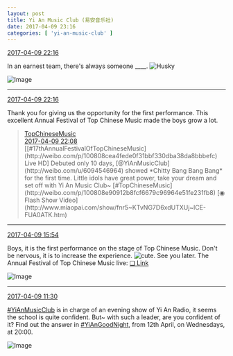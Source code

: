 ```yaml
---
layout: post
title: Yi An Music Club (易安音乐社)
date: 2017-04-09 23:16
categories: [ 'yi-an-music-club' ]
---
```


<div class="weibo-info">
  <a href="http://weibo.com/6094546964/EDKOLdJuk">2017-04-09 22:16</a>
</div>

In an earnest team, there's always someone ____. ![Husky](http://img.t.sinajs.cn/t4/appstyle/expression/ext/normal/74/moren_hashiqi_org.png)

<!-- more -->

![Image](http://wx3.sinaimg.cn/mw690/006Es64Agy1fegu2vnwczj31hc0zkh83.jpg)

---

<div class="weibo-info">
  <a href="http://weibo.com/6094546964/EDKOLdJuk">2017-04-09 22:16</a>
</div>

Thank you for giving us the opportunity for the first performance. This excellent Annual Festival of Top Chinese Music made the boys grow a lot.

> <div class="weibo-post-name">
>   <a href="http://weibo.com/yinyuefengyunbang">TopChineseMusic</a>
> </div>
> <div class="weibo-info">
>   <a href="http://weibo.com/1642605821/EDKLIFNqL">2017-04-09 22:08</a>
> </div>
> [[#17thAnnualFestivalOfTopChineseMusic](http://weibo.com/p/100808cea4fede0f31bbf330dba38da8bbbefc) Live HD] Debuted only 10 days, [@YiAnMusicClub](http://weibo.com/u/6094546964) showed *Chitty Bang Bang Bang* for the first time. Little idols have great power, take your dream and set off with Yi An Music Club~ [#TopChineseMusic](http://weibo.com/p/100808e90912b8fcf6679c96964e51fe231fb8) [◉ Flash Show Video](http://www.miaopai.com/show/fnr5~KTvNG7D6xdUTXUj~lCE-FUA0ATK.htm)

---

<div class="weibo-info">
  <a href="http://weibo.com/6094546964/EDIjXAGTZ">2017-04-09 15:54</a>
</div>

Boys, it is the first performance on the stage of Top Chinese Music. Don't be nervous, it is to increase the experience. ![cute](http://img.t.sinajs.cn/t4/appstyle/expression/ext/normal/14/tza_org.gif). See you later. The Annual Festival of Top Chinese Music live: [❏ Link](http://music.le.com/izt/topchinesemusic2017/index.html)

![Image](http://wx4.sinaimg.cn/mw690/006Es64Agy1feghcvpe73j317u0wjh2w.jpg)

---

<div class="weibo-info">
  <a href="http://weibo.com/6094546964/EDGAt8dGX">2017-04-09 11:30</a>
</div>

[#YiAnMusicClub](http://weibo.com/p/100808beae2e3e05b17b64f63ebedca39f19b2) is in charge of an evening show of Yi An Radio, it seems the school is quite confident. But~ with such a leader, are you confident of it? Find out the answer in [#YiAnGoodNight](http://weibo.com/p/10080892b104a59bff303ca883e7931b5b916e), from 12th April, on Wednesdays, at 20:00.

![Image](http://wx1.sinaimg.cn/mw690/006Es64Agy1feecj5d4fbj31jk10xkjl.jpg)
